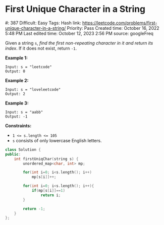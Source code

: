 # First Unique Character in a String

#: 387
Difficult: Easy
Tags: Hash
link: https://leetcode.com/problems/first-unique-character-in-a-string/
Priority: Pass
Created time: October 16, 2022 5:48 PM
Last edited time: October 12, 2023 2:56 PM
source: googleFreq

Given a string `s`, *find the first non-repeating character in it and return its index*. If it does not exist, return `-1`.

**Example 1:**

```
Input: s = "leetcode"
Output: 0

```

**Example 2:**

```
Input: s = "loveleetcode"
Output: 2

```

**Example 3:**

```
Input: s = "aabb"
Output: -1

```

**Constraints:**

- `1 <= s.length <= 105`
- `s` consists of only lowercase English letters.

```cpp
class Solution {
public:
    int firstUniqChar(string s) {
        unordered_map<char, int> mp;

        for(int i=0; i<s.length(); i++)
            mp[s[i]]++;

        for(int i=0; i<s.length(); i++){
            if(mp[s[i]]==1)
                return i;
        }

        return -1;
    }
};
```